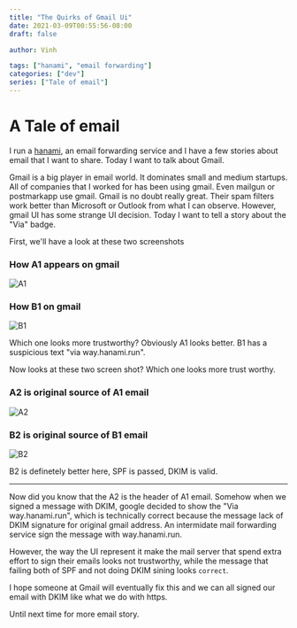 ```yaml
---
title: "The Quirks of Gmail Ui"
date: 2021-03-09T00:55:56-08:00
draft: false

author: Vinh

tags: ["hanami", "email forwarding"]
categories: ["dev"]
series: ["Tale of email"]
---
```


# A Tale of email

I run a [hanami](https://hanami.run), an email forwarding service and
I have a few stories about email that I want to share. Today I want to
talk about Gmail.

Gmail is a big player in email world. It dominates small and medium startups.
All of companies that I worked for has been using gmail. Even mailgun or postmarkapp use gmail.
Gmail is no doubt really great. Their spam filters work better than Microsoft or Outlook from what I can observe. However, gmail UI has some strange UI decision. Today I want to tell a story about the "Via" badge.

First, we'll have a look at these two screenshots

### How A1 appears on gmail

![A1](/blog/pic/tale-email-a1.png)

### How B1 on gmail

![B1](/blog/pic/tale-email-b1.png)

Which one looks more trustworthy? Obviously A1 looks better. B1 has a suspicious text "via way.hanami.run".

Now looks at these two screen shot? Which one looks more trust worthy.

### A2 is original source of A1 email

![A2](/blog/pic/tale-email-a2.png)

### B2 is original source of B1 email


![B2](/blog/pic/tale-email-b2.png)

B2 is definetely better here, SPF is passed, DKIM is valid.

___


Now did you know that the A2 is the header of A1 email. Somehow when we signed a message with DKIM, google decided to show the "Via way.hanami.run", which is technically correct because the message lack of DKIM signature for original gmail address. An intermidate mail forwarding service sign the message with way.hanami.run.

However, the way the UI represent it make the mail server that spend extra effort to sign their emails looks not trustworthy, while the message that failing both of SPF and not doing DKIM sining looks `correct`.

I hope someone at Gmail will eventually fix this and we can all signed
our email with DKIM like what we do with https.

Until next time for more email story.
